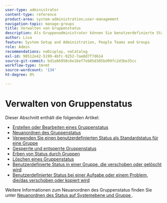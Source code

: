 ```yaml
---
user-type: administrator
content-type: reference
product-area: system-administration;user-management
navigation-topic: manage-groups
title: Verwalten von Gruppenstatus
description: Als Gruppenadministrator können Sie benutzerdefinierte Status für eine von Ihnen verwaltete Gruppe erstellen. Dadurch wird die Notwendigkeit von Dutzenden unternehmensweiter benutzerdefinierter Status beseitigt und eine größere Autonomie in Ihren Gruppierungshierarchien ermöglicht. Sie können auch den Status auf Systemebene für eine von Ihnen verwaltete Gruppe bearbeiten, wenn ein Workfront-Administrator den Status entsperrt hat.
author: Lisa
feature: System Setup and Administration, People Teams and Groups
role: Admin
recommendations: noDisplay, noCatalog
exl-id: 98512e42-5199-4bfc-9252-7ae0d7f7d614
source-git-commit: bd1a66950c6e16ef7eb05d385bd99fc2d3be35cc
workflow-type: tm+mt
source-wordcount: '134'
ht-degree: 0%

---
```


# Verwalten von Gruppenstatus

Dieser Abschnitt enthält die folgenden Artikel:

* [Erstellen oder Bearbeiten eines Gruppenstatus](../../../administration-and-setup/manage-groups/manage-group-statuses/create-or-edit-a-group-status.md)
* [Neuanordnen des Gruppenstatus](../../../administration-and-setup/manage-groups/manage-group-statuses/reorder-group-statuses-from-groups-area.md)
* [Verwenden Sie einen benutzerdefinierten Status als Standardstatus für eine Gruppe](../../../administration-and-setup/manage-groups/manage-group-statuses/use-custom-statuses-as-default-statuses-group.md)
* [Gesperrte und entsperrte Gruppenstatus](../../../administration-and-setup/manage-groups/manage-group-statuses/lock-or-unlock-a-custom-group-status.md)
* [Erben von Status durch Gruppen](../../../administration-and-setup/manage-groups/manage-group-statuses/how-groups-inherit-statuses.md)
* [Löschen eines Gruppenstatus](../../../administration-and-setup/manage-groups/manage-group-statuses/delete-a-group-status.md)
* [Benutzerdefinierte Status in einer Gruppe, die verschoben oder gelöscht wird](../../../administration-and-setup/manage-groups/manage-group-statuses/custom-statuses-in-group-moved-or-deleted.md)
* [Benutzerdefinierter Status bei einer Aufgabe oder einem Problem, die/das verschoben oder kopiert wird](../../../administration-and-setup/manage-groups/manage-group-statuses/custom-statuses-on-a-task-or-issue-that-is-moved-or-copied.md)

Weitere Informationen zum Neuanordnen des Gruppenstatus finden Sie unter [Neuanordnen des Status auf Systemebene und Gruppe ](../../../administration-and-setup/customize-workfront/creating-custom-status-and-priority-labels/reorder-system-statuses.md).
